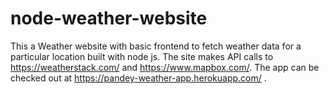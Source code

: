 # node-weather-website
This a Weather website with basic frontend to fetch weather data for a particular location built with node js. The site makes API calls to https://weatherstack.com/ and https://www.mapbox.com/.
The app can be checked out at https://pandey-weather-app.herokuapp.com/ .

